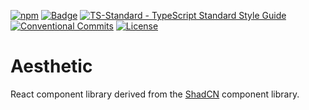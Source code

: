 [![npm](https://badgen.net/npm/v/@alecmmiller/aesthetic)](https://www.npmjs.com/package/@alecmmiller/aesthetic)
[![Badge](https://raw.githubusercontent.com/storybooks/brand/master/badge/badge-storybook.svg)](https://662466b462740a9f6b7cc508-qsojjkfwge.chromatic.com/)
[![TS-Standard - TypeScript Standard Style Guide](https://badgen.net/badge/code%20style/ts-standard/blue?icon=typescript)](https://github.com/standard/ts-standard)
[![Conventional Commits](https://img.shields.io/badge/Conventional%20Commits-1.0.0-%23FE5196?logo=conventionalcommits&logoColor=white)](https://conventionalcommits.org)
[![License](https://badgen.net/github/license/alecmmiller/aesthetic)](https://github.com/alecmmiller/aesthetic/blob/main/LICENSE)

# Aesthetic

React component library derived from the [ShadCN](https://github.com/shadcn-ui/ui) component library.